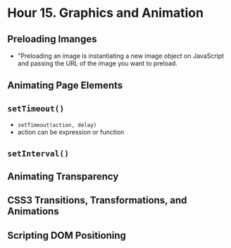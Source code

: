# Hour 15. Graphics and Animation

## Preloading Imanges

- "Preloading an image is instantiating a new image object on JavaScript and passing the URL of the image you want to preload.

## Animating Page Elements

## `setTimeout()`

- `setTimeout(action, delay)`
- action can be expression or function

## `setInterval()`

## Animating Transparency

## CSS3 Transitions, Transformations, and Animations

## Scripting DOM Positioning

